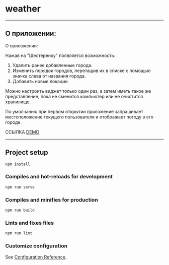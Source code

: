 # weather
---

## О приложении:
О приложении:

Нажав на "Шестеренку" появляется возможность:
1. Удалить ранее добавленные города.
2. Изменить порядок городов, перетащив их в списке с помощью значка слева от названия города.
3. Добавить новые локации.

Можно настроить виджет только один раз, а затем иметь такое же представление, пока не сменится компьютер или не очистится хранилище.

По умолчанию при первом открытии приложение запрашивает местоположение текущего пользователя и отображает погоду в его городе.

ССЫЛКА [DEMO](https://kapernikxd.github.io/weather/ "Ссылка на проект")

---

## Project setup
```
npm install
```

### Compiles and hot-reloads for development
```
npm run serve
```

### Compiles and minifies for production
```
npm run build
```

### Lints and fixes files
```
npm run lint
```

### Customize configuration
See [Configuration Reference](https://cli.vuejs.org/config/).

